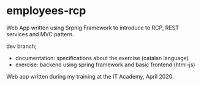 # employees-rcp

Web App written using Srpnig Framework to introduce to RCP, REST services and MVC pattern.

dev branch;
- documentation: specifications about the exercise (catalan language)
- exercise: backend using spring framework and basic frontend (html-js)

Web app written during my training at the IT Academy, April 2020.